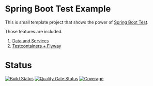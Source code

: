 # Spring Boot Test Example

This is small template project that shows the power
of [Spring Boot Test](https://docs.spring.io/spring-framework/docs/current/reference/html/testing.html).

Those features are included.

1. [Data and Services](https://medium.com/javarevisited/spring-boot-testing-data-and-services-bc8b4c62ee8f?source=friends_link&sk=86148a772616274202776f4515c078e4)
1. [Testcontainers + Flyway](https://medium.com/javarevisited/spring-boot-testing-data-and-services-bc8b4c62ee8f?source=friends_link&sk=86148a772616274202776f4515c078e4)

# Status

[![Build Status](https://travis-ci.com/SimonHarmonicMinor/spring-boot-test-example.svg?branch=master)](https://travis-ci.com/SimonHarmonicMinor/spring-boot-test-example)
[![Quality Gate Status](https://sonarcloud.io/api/project_badges/measure?project=SimonHarmonicMinor_spring-boot-test-example&metric=alert_status)](https://sonarcloud.io/dashboard?id=SimonHarmonicMinor_spring-boot-test-example)
[![Coverage](https://sonarcloud.io/api/project_badges/measure?project=SimonHarmonicMinor_spring-boot-test-example&metric=coverage)](https://sonarcloud.io/dashboard?id=SimonHarmonicMinor_spring-boot-test-example)